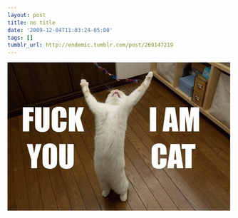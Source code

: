 ```yaml
---
layout: post
title: no title
date: '2009-12-04T11:03:24-05:00'
tags: []
tumblr_url: http://endemic.tumblr.com/post/269147219
---
```

 ![](/tumblr_files/tumblr_ku4xxo6Dzi1qz9neko1_500.jpg)  
